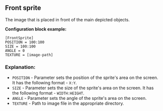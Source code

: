  ## Front sprite

 The image that is placed in front of the main depicted objects.

 **Configuration block example:**

    [FrontSprite]
    POSITION = 100:100
    SIZE = 100:100
    ANGLE = 0
    TEXTURE = [image-path]

 ### Explanation:

 * `POSITION` - Parameter sets the position of the sprite's area on the screen. It has the following format - `X:Y`.
 * `SIZE` - Parameter sets the size of the sprite's area on the screen. It has the following format - `WIDTH:HEIGHT`.
 * `ANGLE` - Parameter sets the angle of the sprite's area on the screen. 
 * `TEXTURE` - Path to image file in the appropriate directory.